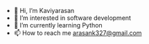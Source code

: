 - 👋 Hi, I’m Kaviyarasan
- 👀 I’m interested in software development
- 🌱 I’m currently learning Python
- 📫 How to reach me arasank327@gmail.com

<!---
Kaviyarasan-2002/Kaviyarasan-2002 is a ✨ special ✨ repository because its `README.md` (this file) appears on your GitHub profile.
You can click the Preview link to take a look at your changes.
--->
